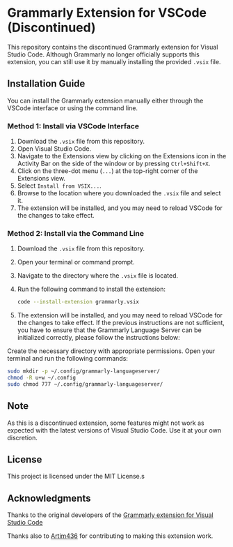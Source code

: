 # Grammarly Extension for VSCode (Discontinued)

This repository contains the discontinued Grammarly extension for Visual Studio Code. Although Grammarly no longer officially supports this extension, you can still use it by manually installing the provided `.vsix` file.

## Installation Guide

You can install the Grammarly extension manually either through the VSCode interface or using the command line.

### Method 1: Install via VSCode Interface

1. Download the `.vsix` file from this repository.
2. Open Visual Studio Code.
3. Navigate to the Extensions view by clicking on the Extensions icon in the Activity Bar on the side of the window or by pressing `Ctrl+Shift+X`.
4. Click on the three-dot menu (`...`) at the top-right corner of the Extensions view.
5. Select `Install from VSIX...`.
6. Browse to the location where you downloaded the `.vsix` file and select it.
7. The extension will be installed, and you may need to reload VSCode for the changes to take effect.

### Method 2: Install via the Command Line

1. Download the `.vsix` file from this repository.
2. Open your terminal or command prompt.
3. Navigate to the directory where the `.vsix` file is located.
4. Run the following command to install the extension:
    ```bash
    code --install-extension grammarly.vsix
    ```

5. The extension will be installed, and you may need to reload VSCode for the changes to take effect.
If the previous instructions are not sufficient, you have to ensure that the Grammarly Language Server can be initialized correctly, please follow the instructions below:

Create the necessary directory with appropriate permissions.
Open your terminal and run the following commands:
```bash
sudo mkdir -p ~/.config/grammarly-languageserver/
chmod -R u+w ~/.config
sudo chmod 777 ~/.config/grammarly-languageserver/
```

## Note

As this is a discontinued extension, some features might not work as expected with the latest versions of Visual Studio Code. Use it at your own discretion.

## License

This project is licensed under the MIT License.s
## Acknowledgments

Thanks to the original developers of the [Grammarly extension for Visual Studio Code](https://github.com/znck/grammarly)

Thanks also to [Artim436](https://github.com/Artim436) for contributing to making this extension work.
 

